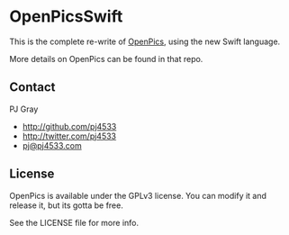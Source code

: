 # OpenPicsSwift

This is the complete re-write of [OpenPics](https://github.com/pj4533/OpenPics), using the new Swift language.

More details on OpenPics can be found in that repo.

## Contact

PJ Gray

- http://github.com/pj4533
- http://twitter.com/pj4533
- pj@pj4533.com

## License

OpenPics is available under the GPLv3 license.  You can modify it and release it, but its gotta be free.

See the LICENSE file for more info.
